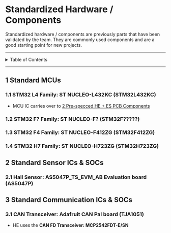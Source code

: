 # Standardized Hardware / Components

Standardized hardware / components are previously parts that have been validated
by the team. They are commonly used components and are a good starting point for
new projects.

---

<details markdown="1">
  <summary>Table of Contents</summary>

- [1 Standard MCUs](#1-standard-mcus)
    - [1.1 STM32 L4 Family: ST NUCLEO-L432KC (STM32L432KC)](#11-stm32-l4-family-st-nucleo-l432kc-stm32l432kc)
    - [1.2 STM32 F? Family: ST NUCLEO-F? (STM32F?????)](#12-stm32-f-family-st-nucleo-f-stm32f)
    - [1.3 STM32 F4 Family: ST NUCLEO-F412ZG (STM32F412ZG)](#13-stm32-f4-family-st-nucleo-f412zg-stm32f412zg)
    - [1.4 STM32 H7 Family: ST NUCLEO-H723ZG (STM32H723ZG)](#14-stm32-h7-family-st-nucleo-h723zg-stm32h723zg)
- [2 Standard Sensor ICs & SOCs](#2-standard-sensor-ics--socs)
    - [2.1 Hall Sensor: AS5047P_TS_EVM_AB Evaluation board (AS5047P)](#21-hall-sensor-as5047ptsevmab-evaluation-board-as5047p)
- [3 Standard Communication ICs & SOCs](#3-standard-communication-ics--socs)
    - [3.1 CAN Transceiver: Adafruit CAN Pal board (TJA1051)](#31-can-transceiver-adafruit-can-pal-board-tja1051)

</details>

---

## 1 Standard MCUs

### 1.1 STM32 L4 Family: ST NUCLEO-L432KC (STM32L432KC)

- MCU IC carries over
  to [2 Pre-specced HE + ES PCB Components](#2-pre-specced-he--es-pcb-components)

### 1.2 STM32 F? Family: ST NUCLEO-F? (STM32F?????)

### 1.3 STM32 F4 Family: ST NUCLEO-F412ZG (STM32F412ZG)

### 1.4 STM32 H7 Family: ST NUCLEO-H723ZG (STM32H723ZG)

## 2 Standard Sensor ICs & SOCs

### 2.1 Hall Sensor: AS5047P_TS_EVM_AB Evaluation board (AS5047P)

## 3 Standard Communication ICs & SOCs

### 3.1 CAN Transceiver: Adafruit CAN Pal board (TJA1051)

- HE uses the **CAN FD Transceiver: MCP2542FDT-E/SN**
